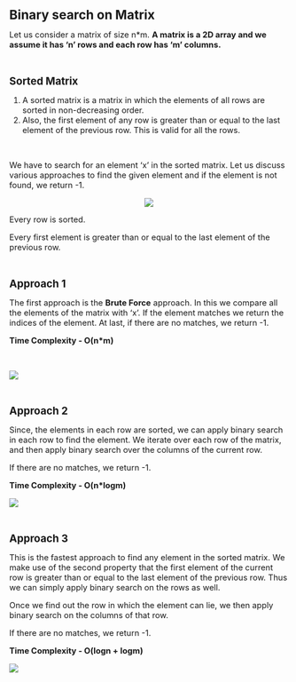 <div _ngcontent-serverapp-c318="" class="body-text p-24"><p><span style="font-size:17pt;"><strong>Binary search on Matrix</strong></span></p><p><span style="font-size:11pt;">Let us consider a matrix of size n*m.&nbsp;<strong>A matrix is a 2D array and we assume it has ‘n’ rows and each row has ‘m’ columns.</strong></span></p><p>&nbsp;</p><p><span style="font-size:13.999999999999998pt;"><strong>Sorted Matrix</strong></span></p><ol><li><span style="font-size:11pt;">A sorted matrix is a matrix in which the elements of all rows are sorted in non-decreasing order.</span></li><li><span style="font-size:11pt;">Also, the first element of any row is greater than or equal to the last element of the previous row. This is valid for all the rows.</span></li></ol><p>&nbsp;</p><p><span style="font-size:11pt;">We have to search for an element ‘x’ in the sorted matrix. Let us discuss various approaches to find the given element and if the element is not found, we return -1.</span></p><p style="text-align:center;"><span style="font-size:11pt;"><img src="https://files.codingninjas.in/article_images/binary-search-on-matrix-dsa-new-0-1702465380.webp"></span></p><p><span style="font-size:11pt;">Every row is sorted.&nbsp;</span></p><p><span style="font-size:11pt;">Every first element is greater than or equal to the last element of the previous row.</span></p><p>&nbsp;</p><p><span style="font-size:13.999999999999998pt;"><strong>Approach 1</strong></span></p><p><span style="font-size:11pt;">The first approach is the&nbsp;<strong>Brute Force</strong> approach. In this we compare all the elements of the matrix with ‘x’. If the element matches we return the indices of the element. At last, if there are no matches, we return -1.</span></p><p><span style="font-size:11pt;"><strong>Time Complexity - O(n*m)</strong></span></p><p>&nbsp;</p><p><span style="font-size:11pt;"><strong><img src="https://files.codingninjas.in/article_images/binary-search-on-matrix-dsa-new-1-1702465382.webp"></strong></span></p><p>&nbsp;</p><p><span style="font-size:13.999999999999998pt;"><strong>Approach 2</strong></span></p><p><span style="font-size:11pt;">Since, the elements in each row are sorted, we can apply binary search in each row to find the element. We iterate over each row of the matrix, and then apply binary search over the columns of the current row.</span></p><p><span style="font-size:11pt;">If there are no matches, we return -1.</span></p><p><span style="font-size:11pt;"><strong>Time Complexity - O(n*logm)</strong></span></p><p><span style="font-size:11pt;"><strong><img src="https://files.codingninjas.in/article_images/binary-search-on-matrix-dsa-new-2-1702465382.webp"></strong></span></p><p>&nbsp;</p><p><span style="font-size:13.999999999999998pt;"><strong>Approach 3</strong></span></p><p><span style="font-size:11pt;">This is the fastest approach to find any element in the sorted matrix. We make use of the second property that the first element of the current row is greater than or equal to the last element of the previous row. Thus we can simply apply binary search on the rows as well.&nbsp;</span></p><p><span style="font-size:11pt;">Once we find out the row in which the element can lie, we then apply binary search on the columns of that row.</span></p><p><span style="font-size:11pt;">If there are no matches, we return -1.</span></p><p><span style="font-size:11pt;"><strong>Time Complexity - O(logn + logm)</strong></span></p><p><span style="font-size:11pt;"><strong><img src="https://files.codingninjas.in/article_images/binary-search-on-matrix-dsa-new-3-1702465383.webp"></strong></span></p></div>